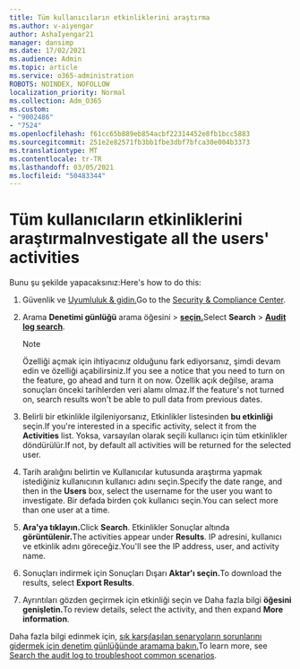 ```yaml
---
title: Tüm kullanıcıların etkinliklerini araştırma
ms.author: v-aiyengar
author: AshaIyengar21
manager: dansimp
ms.date: 17/02/2021
ms.audience: Admin
ms.topic: article
ms.service: o365-administration
ROBOTS: NOINDEX, NOFOLLOW
localization_priority: Normal
ms.collection: Adm_O365
ms.custom:
- "9002486"
- "7524"
ms.openlocfilehash: f61cc65b889eb854acbf22314452e8fb1bcc5883
ms.sourcegitcommit: 251e2e82571fb3bb1fbe3dbf7bfca30e004b3373
ms.translationtype: MT
ms.contentlocale: tr-TR
ms.lasthandoff: 03/05/2021
ms.locfileid: "50483344"
---
```

# <a name="investigate-all-the-users-activities"></a><span data-ttu-id="833a9-102">Tüm kullanıcıların etkinliklerini araştırma</span><span class="sxs-lookup"><span data-stu-id="833a9-102">Investigate all the users' activities</span></span>

<span data-ttu-id="833a9-103">Bunu şu şekilde yapacaksınız:</span><span class="sxs-lookup"><span data-stu-id="833a9-103">Here's how to do this:</span></span>

1. <span data-ttu-id="833a9-104">Güvenlik ve [Uyumluluk & gidin.](https://go.microsoft.com/fwlink/p/?linkid=2077143)</span><span class="sxs-lookup"><span data-stu-id="833a9-104">Go to the [Security & Compliance Center](https://go.microsoft.com/fwlink/p/?linkid=2077143).</span></span>
1. <span data-ttu-id="833a9-105">Arama **Denetimi günlüğü** arama öğesini  >  **[seçin.](https://go.microsoft.com/fwlink/?linkid=2103759)**</span><span class="sxs-lookup"><span data-stu-id="833a9-105">Select **Search** > **[Audit log search](https://go.microsoft.com/fwlink/?linkid=2103759)**.</span></span>
    > [!NOTE]
    > <span data-ttu-id="833a9-106">Özelliği açmak için ihtiyacınız olduğunu fark ediyorsanız, şimdi devam edin ve özelliği açabilirsiniz.</span><span class="sxs-lookup"><span data-stu-id="833a9-106">If you see a notice that you need to turn on the feature, go ahead and turn it on now.</span></span> <span data-ttu-id="833a9-107">Özellik açık değilse, arama sonuçları önceki tarihlerden veri alamı olmaz.</span><span class="sxs-lookup"><span data-stu-id="833a9-107">If the feature's not turned on, search results won't be able to pull data from previous dates.</span></span>

1. <span data-ttu-id="833a9-108">Belirli bir etkinlikle ilgileniyorsanız, Etkinlikler listesinden **bu etkinliği** seçin.</span><span class="sxs-lookup"><span data-stu-id="833a9-108">If you're interested in a specific activity, select it from the **Activities** list.</span></span> <span data-ttu-id="833a9-109">Yoksa, varsayılan olarak seçili kullanıcı için tüm etkinlikler döndürülür.</span><span class="sxs-lookup"><span data-stu-id="833a9-109">If not, by default all activities will be returned for the selected user.</span></span>
1. <span data-ttu-id="833a9-110">Tarih aralığını belirtin ve Kullanıcılar  kutusunda araştırma yapmak istediğiniz kullanıcının kullanıcı adını seçin.</span><span class="sxs-lookup"><span data-stu-id="833a9-110">Specify the date range, and then in the **Users** box, select the username for the user you want to investigate.</span></span> <span data-ttu-id="833a9-111">Bir defada birden çok kullanıcı seçin.</span><span class="sxs-lookup"><span data-stu-id="833a9-111">You can select more than one user at a time.</span></span>
1. <span data-ttu-id="833a9-112">**Ara'ya tıklayın.**</span><span class="sxs-lookup"><span data-stu-id="833a9-112">Click **Search**.</span></span> <span data-ttu-id="833a9-113">Etkinlikler Sonuçlar altında **görüntülenir.**</span><span class="sxs-lookup"><span data-stu-id="833a9-113">The activities appear under **Results**.</span></span> <span data-ttu-id="833a9-114">IP adresini, kullanıcı ve etkinlik adını göreceğiz.</span><span class="sxs-lookup"><span data-stu-id="833a9-114">You'll see the IP address, user, and activity name.</span></span>
1. <span data-ttu-id="833a9-115">Sonuçları indirmek için Sonuçları Dışarı **Aktar'ı seçin.**</span><span class="sxs-lookup"><span data-stu-id="833a9-115">To download the results, select **Export Results**.</span></span>
1. <span data-ttu-id="833a9-116">Ayrıntıları gözden geçirmek için etkinliği seçin ve Daha fazla bilgi **öğesini genişletin.**</span><span class="sxs-lookup"><span data-stu-id="833a9-116">To review details, select the activity, and then expand **More information**.</span></span>

<span data-ttu-id="833a9-117">Daha fazla bilgi edinmek için, [sık karşılaşılan senaryoların sorunlarını gidermek için denetim günlüğünde aramama bakın.](https://go.microsoft.com/fwlink/?linkid=2103944)</span><span class="sxs-lookup"><span data-stu-id="833a9-117">To learn more, see [Search the audit log to troubleshoot common scenarios](https://go.microsoft.com/fwlink/?linkid=2103944).</span></span>